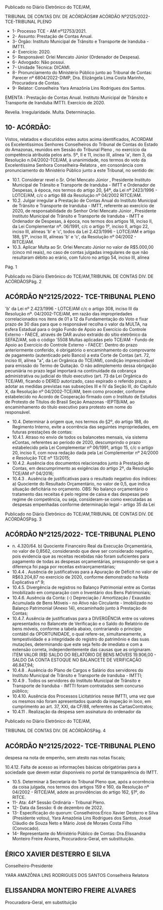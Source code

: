 Publicado  no  Diário  Eletrônico do TCE/AM,

TRIBUNAL DE CONTAS DIV. DE ACÓRDÃOS## ACÓRDÃO Nº2125/2022- TCE-TRIBUNAL PLENO

- 1- Processo TCE - AM nº12753/2021.
- 2- Assunto: Prestação de Contas Anual.
- 3- Órgão: Instituto Municipal de Trânsito e Transporte de Iranduba - IMTTI.
- 4- Exercício: 2020.
- 5- Responsável: Orlei Mencato Júnior (Ordenador de Despesa).
- 6- Advogado: Não possui.
- 7- Unidade Técnica: DICAMI.
- 8- Pronunciamento  do  Ministério  Público  junto  ao  Tribunal  de  Contas: Parecer  nº 6804/2022-DIMP, Dra. Elizângela Lima Costa Marinho, Procuradora de Contas.
- 9- Relator: Conselheira Yara Amazônia Lins Rodrigues dos Santos.

EMENTA : Prestação de Contas  Anual. Instituto Municipal  de  Trânsito  e  Transporte  de  Iranduba  IMTTI. Exercício de 2020.

Revelia. Irregularidade. Multa. Determinação.

## 10-  ACÓRDÃO:

Vistos, relatados e discutidos estes autos acima identificados, ACORDAM os Excelentíssimos Senhores Conselheiros do Tribunal de Contas do Estado do Amazonas, reunidos em Sessão do Tribunal Pleno , no exercício da competência atribuída pelos arts. 5º, II e 11, inciso III, alínea 'a', item 3, da Resolução n.04/2002-TCE/AM, à unanimidade, nos termos do voto da Excelentíssima Senhora Conselheira-Relatora ,  em consonância com pronunciamento do Ministério Público junto a este Tribunal, no sentido de:

- 10.1. Considerar  revel o  Sr. Orlei  Mencato  Júnior , Presidente  Instituto Municipal de Trânsito e Transporte de Iranduba - IMTT e Ordenador de  Despesas,  à  época,  nos  termos  do  artigo  20,  §4º,  da  Lei  nº 2423/1996 - LOTCE/AM, c/c o artigo 88 da Resolução nº 04/2002 RITCE/AM.
- 10.2. Julgar irregular a  Prestação de Contas Anual do Instituto Municipal de Trânsito e Transporte de Iranduba - IMTT, referente ao exercício de 2020, de responsabilidade do Senhor Orlei Mencato Júnior , Presidente  Instituto  Municipal  de  Trânsito  e  Transporte  de Iranduba - IMTT e Ordenador de Despesas, à época, nos termos dos artigos 18, inciso II, da Lei Complementar nº. 06/1991, c/c o artigo 1º, inciso II, artigo 22, inciso III, alíneas 'b' e 'c', todos da Lei 2.423/1996 -  LOTCE/AM  e  artigo  188,  §1º,  inciso  III,  alíneas  'b'  e  'c',  da Resolução nº 04/2002 - RITCE/AM.
- 10.3. Aplicar Multa ao  Sr. Orlei Mencato Júnior no valor de R$5.000,00 (cinco mil reais), no caso de contas julgadas irregulares de que não resultaram débito ao erário, com fulcro no artigo 54, inciso III, alínea

Pág. 1

Publicado  no  Diário  Eletrônico do TCE/AM,TRIBUNAL DE CONTAS DIV. DE ACÓRDÃOSPág. 2

## ACÓRDÃO Nº2125/2022- TCE-TRIBUNAL PLENO

'b'  da Lei nº 2.423/1996 - LOTCE/AM c/c o artigo 308, inciso III da Resolução nº. 04/2002-TCE/AM, em  razão das impropriedades correlacionados nos itens de 01 a 12 da  Fundamentação do Voto e fixar prazo  de  30  dias para  que  o  responsável  recolha  o  valor  da MULTA,  na  esfera  Estadual  para  o  órgão  Fundo  de  Apoio  ao Exercício  do  Controle  Externo  -  FAECE,  através  de  DAR  avulso extraído  do  sítio  eletrônico  da  SEFAZ/AM,  sob  o  código  '5508  Multas  aplicadas  pelo  TCE/AM  -  Fundo  de  Apoio  ao  Exercício  do Controle Externo - FAECE'. Dentro do prazo anteriormente conferido, é  obrigatório  o  encaminhamento  do  comprovante  de  pagamento (autenticado  pelo  Banco)  a  esta  Corte  de  Contas  (art.  72,  inciso  III, alínea "a", da Lei Orgânica do TCE/AM), condição imprescindível para emissão do Termo de Quitação. O não adimplemento dessa obrigação  pecuniária  no  prazo  legal  importará  na  continuidade  da cobrança administrativa ou judicial do título executivo (art. 73 da Lei Orgânica do TCE/AM), ficando o DERED autorizado, caso expirado o referido prazo, a adotar as medidas previstas nas subseções III e IV da Seção III, do Capítulo X, da Resolução nº 04/2002-TCE/AM, bem como  proceder,  conforme  estabelecido  no  Acordo  de  Cooperação firmado com o Instituto de Estudos de Protesto de Títulos do Brasil Seção Amazonas -IEPTB/AM, ao encaminhamento do título executivo para protesto em nome do responsável.

- 10.4. Determinar à  origem  que,  nos  termos  do  §2º,  do  artigo  188,  do Regimento  Interno,  evite  a  ocorrência  das  seguintes  impropriedades, em futuras prestações de contas:
- 10.4.1. Atraso no envio de todos os balancetes mensais, via sistema eContas, referentes ao período de 2020, descumprindo o prazo estabelecido pela Lei Complementar nº 06/1991, artigo 15, c/c o artigo 20,  inciso  II, com  nova  redação  dada  pela  Lei  Complementar  nº 24/2000 e Resolução TCE nº 13/2015;
- 10.4.2. Ausência  dos  documentos  relacionados  junto  à  Prestação  de Contas, em descumprimento as exigências do artigo 2º, da Resolução TCE/AM nº 04/2016;
- 10.4.3 . Ausência de justificativas para o resultado negativo dos índices: a) Quociente do Resultado Orçamentário, no valor de 0,5, que indica situação  deficitária  no  orçamento.  OBS:  No  balanço  orçamentário  o tratamento das receitas é pelo regime de caixa e das despesas pelo regime de competência, ou seja, consideram-se como executadas as despesas empenhadas conforme determinação legal - artigo 35 da Lei

Publicado  no  Diário  Eletrônico do TCE/AM,TRIBUNAL DE CONTAS DIV. DE ACÓRDÃOSPág. 3

## ACÓRDÃO Nº2125/2022- TCE-TRIBUNAL PLENO

- n. 4.320/64. b) Quociente Financeiro Real da Execução Orçamentária, no valor de 0,8562, considerando que deve ser considerado negativo, pois  evidencia  que  as  receitas  recebidas  não  foram  suficientes  para pagamento de todas as despesas orçamentárias, pressupondo-se que a diferença foi paga por receitas extraorçamentárias;
- 10.4.4 . Ausência de justificativas para a Apuração de Déficit no valor de R$63.204,87  no  exercício  de  2020,  conforme  demonstrado  na  Nota Explicativa n° 9;
- 10.4.5. Divergência  de  registros  no  Balanço  Patrimonial  entre  as Contas  Imobilizado em  comparação  com  o  Inventário  dos  Bens Patrimoniais;
- 10.4.6. Ausência da Conta: (-) Depreciação / Amortização / Exaustão Acumulada de Bens Móveis - no Ativo não Circulante - Imobilizado no Balanço Patrimonial (Anexo 14), encaminhado junto à Prestação de Contas;
- 10.4.7. Ausência  de  justificativas  para  a  DIVERGÊNCIA  entre  os valores  apresentados  no  Balancete  de  Verificação  e  o  Saldo  do Relatório  de  bens  móveis,  conforme  a  tabela  abaixo,  contrariando  o princípio contábil da OPORTUNIDADE, o qual refere-se, simultaneamente,  a  tempestividade  e  a  integridade  do  registro  do patrimônio e das suas mutações, determinando que este seja feito de imediato  e  com  a  extensão  correta,  independentemente  das  causas que  as  originaram.  ITEM  VALOR  (R$)  SALDO  DO  RELATÓRIO  DE BENS  MÓVEIS  19.906,00  -  SALDO  DA  CONTA  ESTOQUE  NO BALANCETE DE VERIFICAÇÃO 46.847,94;
- 10.4.8 . Ausência  do  Plano  de  Cargos  e  Salário  dos  servidores  do Instituto Municipal de Trânsito e Transporte de Iranduba - IMTTI;
- 10.4.9 . Todos  os  servidores  do  Instituto  Municipal  de  Trânsito  e Transporte  de  Iranduba  -  IMTTI  foram  contratados  sem  concurso público;
- 10.4.10. Ausência  dos  Processos  Licitatórios  nesse  IMTTI,  uma  vez que os mesmos não foram apresentados quando da inspeção in loco, em  cumprimento  ao  art.  37,  XXI,  da  CF/88,  referentes  às  CartasContratos;
- 10.4.11 . Realização  da  despesa  sem  assinatura  do  ordenador  da

Publicado  no  Diário  Eletrônico do TCE/AM,

TRIBUNAL DE CONTAS DIV. DE ACÓRDÃOSPág. 4

## ACÓRDÃO Nº2125/2022- TCE-TRIBUNAL PLENO

despesa na nota de empenho, sem atesto nas notas fiscais;

10.4.12. Falta  de  acesso  as  informações  básicas  obrigatórias  para  a sociedade que devem estar disponíveis no portal de transparência do IMTT.

- 10.5. Determinar à Secretaria do Tribunal Pleno que, após a ocorrência da coisa  julgada,  nos  termos  dos  artigos  159  e  160,  da  Resolução  nº 04/2002  -  RITCE/AM,  adote  as  providências  do  artigo  162, §1º, do RITCE.
- 11-  Ata: 44ª Sessão Ordinária - Tribunal Pleno.
- 12-  Data da Sessão: 6 de dezembro de 2022.
- 13-  Especificação do quorum: Conselheiros:Érico Xavier Desterro e Silva (Presidente votou),  Yara  Amazônia Lins  Rodrigues  dos  Santos,  Josué  Cláudio  de  Souza  Neto  e Mário José de Moraes Costa Filho (Convocado).
- 14-  Representante  do  Ministério  Público  de  Contas: Dra.Elissandra  Monteiro  Freire Alvares, Procuradora-Geral, em substituição.

## ÉRICO XAVIER DESTERRO E SILVA

Conselheiro-Presidente

YARA AMAZÔNIA LINS RODRIGUES DOS SANTOS Conselheira Relatora

## ELISSANDRA MONTEIRO FREIRE ALVARES

Procuradora-Geral, em substituição